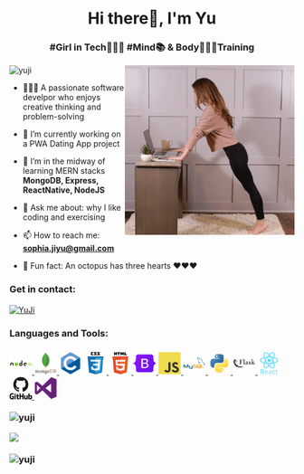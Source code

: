 <h1 align="center">Hi there👋, I'm Yu</h1>
<h3 align="center">#Girl in Tech👩🏻‍💻 #Mind📚 & Body🧘🏻‍♀️Training</h3>
<img align="right" alt="code and yoga" width="300" border-radius=25px src="pro.webp">

<p align="left"> <img src="https://komarev.com/ghpvc/?username=YuJi-2023&label=Profile%20views&color=0e75b6&style=flat" alt="yuji" /> </p>

- 👩🏻‍💻 A passionate software develpor who enjoys creative thinking and problem-solving

- 📖 I’m currently working on a PWA Dating App project

- 🌱 I’m in the midway of learning MERN stacks **MongoDB, Express, ReactNative, NodeJS**
   
- 💬 Ask me about: why I like coding and exercising
  
- 📫 How to reach me: **sophia.jiyu@gmail.com**
  
- 🐙 Fun fact: An octopus has three hearts ❤️❤❤️

<h3 align="left">Get in contact:</h3>
<p align="left">
<a href="https://www.linkedin.com/in/yu-ji-785718113/" target="_blank"><img align="center" src="https://raw.githubusercontent.com/rahuldkjain/github-profile-readme-generator/master/src/images/icons/Social/linked-in-alt.svg" alt="YuJi" height="30" width="40" /></a>
</p>

<h3 align="left">Languages and Tools:<h3>
<p align="left"> <a href="https://nodejs.org/" target="_blank" rel="noreferrer">
  <img src="https://raw.githubusercontent.com/devicons/devicon/master/icons/nodejs/nodejs-original-wordmark.svg" alt="Node.js" width="40" height="40"/>
</a> <a href="https://www.mongodb.com/cloud/atlas" target="_blank" rel="noreferrer">
  <img src="https://raw.githubusercontent.com/devicons/devicon/master/icons/mongodb/mongodb-original-wordmark.svg" alt="MongoDB Atlas" width="40" height="40"/>
</a> <a href="https://www.cprogramming.com/" target="_blank" rel="noreferrer"> <img src="https://raw.githubusercontent.com/devicons/devicon/master/icons/c/c-original.svg" alt="c" width="40" height="40"/></a> <a href="https://www.w3schools.com/css/" target="_blank" rel="noreferrer"> <img src="https://raw.githubusercontent.com/devicons/devicon/master/icons/css3/css3-original-wordmark.svg" alt="css3" width="40" height="40"/> </a> <a href="https://www.w3.org/html/" target="_blank" rel="noreferrer"> <img src="https://raw.githubusercontent.com/devicons/devicon/master/icons/html5/html5-original-wordmark.svg" alt="html5" width="40" height="40"/> </a> <a href="https://getbootstrap.com/" target="_blank" rel="noreferrer">
  <img src="https://raw.githubusercontent.com/devicons/devicon/master/icons/bootstrap/bootstrap-original.svg" alt="Bootstrap" width="40" height="40"/>
</a>
 <a href="https://developer.mozilla.org/en-US/docs/Web/JavaScript" target="_blank" rel="noreferrer"> <img src="https://raw.githubusercontent.com/devicons/devicon/master/icons/javascript/javascript-original.svg" alt="javascript" width="40" height="40"/> </a> <a href="https://www.mysql.com/" target="_blank" rel="noreferrer"> <img src="https://raw.githubusercontent.com/devicons/devicon/master/icons/mysql/mysql-original-wordmark.svg" alt="mysql" width="40" height="40"/> </a> <a href="https://www.python.org" target="_blank" rel="noreferrer"> <img src="https://raw.githubusercontent.com/devicons/devicon/master/icons/python/python-original.svg" alt="python" width="40" height="40"/> <a href="https://flask.palletsprojects.com/" target="_blank" rel="noreferrer">
  <img src="https://raw.githubusercontent.com/devicons/devicon/master/icons/flask/flask-original-wordmark.svg" alt="Flask" width="40" height="40"/>
</a> </a> <a href="https://reactjs.org/" target="_blank" rel="noreferrer"> <img src="https://raw.githubusercontent.com/devicons/devicon/master/icons/react/react-original-wordmark.svg" alt="react" width="40" height="40"/> </a><a href="https://github.com/" target="_blank" rel="noreferrer">
  <img src="https://raw.githubusercontent.com/devicons/devicon/master/icons/github/github-original-wordmark.svg" alt="GitHub" width="40" height="40"/>
</a> <a href="https://code.visualstudio.com/" target="_blank" rel="noreferrer">
  <img src="https://raw.githubusercontent.com/devicons/devicon/master/icons/visualstudio/visualstudio-plain.svg" alt="Visual Studio Code" width="40" height="40"/>
</a></p>

<p><img align="center" src="https://github-readme-stats.vercel.app/api/top-langs?username=YuJi-2023&show_icons=true&locale=en&layout=compact" alt="yuji" /></p>
<img height="180em" src="https://github-readme-stats.vercel.app/api?username=YuJi-2023&show_icons=true&hide_border=true&&count_private=true&include_all_commits=true" />

<p><img align="center" src="https://github-readme-streak-stats.herokuapp.com/?user=YuJi-2023&" alt="yuji" /></p>
